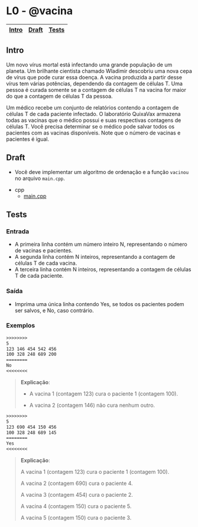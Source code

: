 # L0 - @vacina

<!-- toch -->
[Intro](#intro) | [Draft](#draft) | [Tests](#tests)
-- | -- | --
<!-- toch -->

## Intro

Um novo vírus mortal está infectando uma grande população de um planeta. Um brilhante cientista chamado Wladimir descobriu uma nova cepa de vírus que pode curar essa doença. A vacina produzida a partir desse vírus tem várias potências, dependendo da contagem de células T. Uma pessoa é curada somente se a contagem de células T na vacina for maior do que a contagem de células T da pessoa.

Um médico recebe um conjunto de relatórios contendo a contagem de células T de cada paciente infectado. O laboratório QuixaVax armazena todas as vacinas que o médico possui e suas respectivas contagens de células T. Você precisa determinar se o médico pode salvar todos os pacientes com as vacinas disponíveis. Note que o número de vacinas e pacientes é igual.

## Draft

- Você deve implementar um algoritmo de ordenação e a função `vacinou` no arquivo `main.cpp`.

<!-- links .cache/draft -->
- cpp
  - [main.cpp](.cache/draft/cpp/main.cpp)
<!-- links -->

## Tests

### Entrada

- A primeira linha contém um número inteiro N, representando o número de vacinas e pacientes.
- A segunda linha contém N inteiros, representando a contagem de células T de cada vacina.
- A terceira linha contém N inteiros, representando a contagem de células T de cada paciente.

### Saída

- Imprima uma única linha contendo Yes, se todos os pacientes podem ser salvos, e No, caso contrário.

### Exemplos

```txt
>>>>>>>>
5
123 146 454 542 456
100 328 248 689 200
========
No
<<<<<<<<
```

> **Explicação**:
>
> - A vacina 1 (contagem 123) cura o paciente 1 (contagem 100).
>
> - A vacina 2 (contagem 146) não cura nenhum outro.

```txt
>>>>>>>>
5
123 690 454 150 456
100 328 248 689 145
========
Yes
<<<<<<<<
```

> **Explicação**:
>
>A vacina 1 (contagem 123) cura o paciente 1 (contagem 100).
>
> A vacina 2 (contagem 690) cura o paciente 4.
>
> A vacina 3 (contagem 454) cura o paciente 2.
>
> A vacina 4 (contagem 150) cura o paciente 5.
>
> A vacina 5 (contagem 150) cura o paciente 3.
